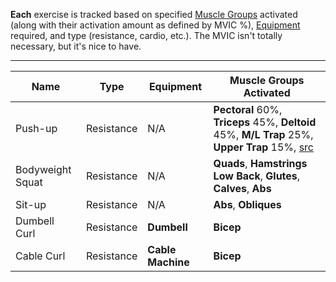 **Each** exercise is tracked based on specified [Muscle Groups](./muscleGroups) activated (along with their activation amount as defined by MVIC %), [Equipment](./equipment.md) required, and type (resistance, cardio, etc.).
The MVIC isn't totally necessary, but it's nice to have.

---

| Name             | Type       | Equipment | Muscle Groups Activated                                                                                                                                                     |
| ---------------- | ---------- | --------- | --------------------------------------------------------------------------------------------------------------------------------------------------------------------------- |
| Push-up          | Resistance | N/A       | **Pectoral** 60%, **Triceps** 45%, **Deltoid** 45%, **M/L Trap** 25%, **Upper Trap** 15%, [src](https://pmc.ncbi.nlm.nih.gov/articles/PMC9121296/#table1-17585732211019373) |
| Bodyweight Squat | Resistance | N/A       | **Quads**, **Hamstrings** **Low Back**, **Glutes**, **Calves**, **Abs**                                                                                                     |
| Sit-up           | Resistance | N/A       | **Abs**, **Obliques**    |
| Dumbell Curl     | Resistance | **Dumbell** | **Bicep**  |
| Cable Curl       | Resistance | **Cable Machine** | **Bicep** |

